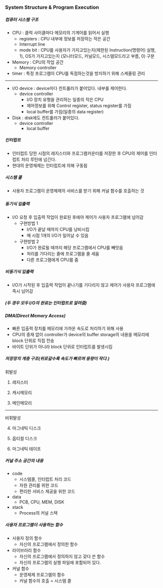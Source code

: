 ### System Structure & Program Execution

##### 컴퓨터 시스템 구조

- CPU : 클럭 사이클마다 메모리의 기계어를 읽어서 실행 
  - registers : CPU 내부에 정보를 저장하는 작은 공간
  - Interrupt line
  - mode bit : CPU를 사용자가 가지고있는지(제한된 Instruction(명령어) 실행, 1), OS가 가지고있는지 (모니터모드, 커널모드, 시스템모드라고 부름, 0) 구분
- Memory : CPU의 작업 공간
  - Memory controller
- timer : 특정 프로그램이 CPU를 독점하는것을 방지하기 위해 스케줄링 관리

---

- I/O device : device마다 컨트롤러가 붙어있다. 내부를 제어한다. 
  - device controller
    - I/O 장치 유형을 관리하는 일종의 작은 CPU
    - 제어정보를 위해 Control register, status register를 가짐
    - local buffer를 가짐(일종의 data register)
- Disk : disk에도 컨트롤러가 붙어있다.
  - device controller
    - local buffer



##### 인터럽트

- 인터럽트 당한 시점의 레지스터와 프로그램카운터를 저장한 후 CPU의 제어를 인터럽트 처리 루틴에 넘긴다.
- 현대의 운영체제는 인터럽트에 의해 구동됨



##### 시스템 콜

- 사용자 프로그램이 운영체제의 서비스를 받기 위해 커널 함수를 호출하는 것



##### 

##### 동기식 입출력

- I/O 요청 후 입출력 작업이 완료된 후에야 제어가 사용자 프로그램에 넘어감
  - 구현방법 1
    - I/O가 끝날 때까지 CPU를 낭비시킴
    - 매 시점 1개의 I/O가 일어날 수 있음
  - 구현방법 2
    - I/O가 완료될 때까지 해당 프로그램에서 CPU를 빼앗음
    - 처리를 기다리는 줄에 프로그램을 줄 세움
    - 다른 프로그램에게 CPU를 줌

##### 비동기식 입출력

- I/O가 시작된 후 입출력 작업이 끝나기를 기다리지 않고 제어가 사용자 프로그램에 즉시 넘어감

##### (두 경우 모두 I/O의 완료는 인터럽트로 알려줌)



##### DMA(Direct Memory Access)

- 빠른 입출력 장치를 메모리에 가까운 속도로 처리하기 위해 사용
- CPU의 중재 없이 controller가 device의 buffer storage의 내용을 메모리에 block 단위로 직접 전송
- 바이트 단위가 아니라 block 단위로 인터럽트를 발생시킴



##### 저장장치 계층 구조(위로갈수록 속도가 빠르며 용량이 작다.)

휘발성

1. 레지스터

2. 캐시메모리

3. 메인메모리

---

비휘발성

4. 마그네틱 디스크

5. 옵티컬 디스크

6. 마그네틱 테이프



##### 커널 주소 공간의 내용

- code
  - 시스템콜, 인터럽트 처리 코드
  - 자원 관리를 위한 코드
  - 편리한 서비스 제공을 위한 코드
- data
  - PCB, CPU, MEM, DISK
- stack
  - Process의 커널 스택



##### 사용자 프로그램이 사용하는 함수

- 사용자 정의 함수
  - 자신의 프로그램에서 정의한 함수
- 라이브러리 함수
  - 자신의 프로그램에서 정의하지 않고 갖다 쓴 함수
  - 자신의 프로그램의 실행 파일에 포함되어 있다.
- 커널 함수
  - 운영체제 프로그램의 함수
  - 커널 함수의 호출 = 시스템 콜